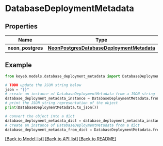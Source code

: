 # DatabaseDeploymentMetadata


## Properties

Name | Type | Description | Notes
------------ | ------------- | ------------- | -------------
**neon_postgres** | [**NeonPostgresDatabaseDeploymentMetadata**](NeonPostgresDatabaseDeploymentMetadata.md) |  | [optional] 

## Example

```python
from koyeb.models.database_deployment_metadata import DatabaseDeploymentMetadata

# TODO update the JSON string below
json = "{}"
# create an instance of DatabaseDeploymentMetadata from a JSON string
database_deployment_metadata_instance = DatabaseDeploymentMetadata.from_json(json)
# print the JSON string representation of the object
print(DatabaseDeploymentMetadata.to_json())

# convert the object into a dict
database_deployment_metadata_dict = database_deployment_metadata_instance.to_dict()
# create an instance of DatabaseDeploymentMetadata from a dict
database_deployment_metadata_from_dict = DatabaseDeploymentMetadata.from_dict(database_deployment_metadata_dict)
```
[[Back to Model list]](../README.md#documentation-for-models) [[Back to API list]](../README.md#documentation-for-api-endpoints) [[Back to README]](../README.md)


